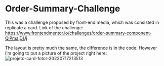 # Order-Summary-Challenge
This was a challenge proposed by front-end media, which was consisted in replicate a card.
Link of the challenge:
https://www.frontendmentor.io/challenges/order-summary-component-QlPmajDUj


The layout is pretty much the same, the difference is in the code. However i'm going to put a picture of the project right here:
![projeto-card-fotor-20230717213513](https://github.com/mjrpati/Order-Summary-Challenge/assets/96672264/24105db9-1e2d-4472-9e39-09afe8f19b7e)
